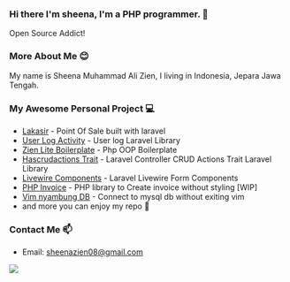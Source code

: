 ### Hi there I'm sheena, I'm a PHP programmer. 👋
Open Source Addict!
<!--I’m currently working on [Frontline](https:\\frontline-app.com) as a Backend and litle bit to change Frontend, in here i use Laravel and Reactjs.-->

### More About Me  :blush:
My name is Sheena Muhammad Ali Zien, I living in Indonesia, Jepara Jawa Tengah.

<!--
### Work experiences out of a Programmer :sunny:
* June 2016, after I graduated from high school, I work at CV.Tipota furniture corporate as a woodworker helper, in here I work only for 4 Month until November 2016.
* February 2017 I working at PT.KMJ Kanindo Makmur Jaya garment corporate, I working as an operator production in sewing division, and In October 2017 I Out from here.
* The last job out of a Programmer, I working as a Operator in Delivery Service in JNE November 2017 until March 2018. -->

<!-- ### Work experiences as a Prgrammer 🌱
* In September 2018, I started working at [geekgarden.id](https://geekgarden.id), in here I work as a web programmer, I use laravel and vuejs to handle my work.
a little about [geekgarden.id](https://geekgarden.id), this company is engaged in consulting it, serving the making of applications and software for various clients. and in September 2019 I decided to resign from [geekgarden.id](https://geekgarden.id)
* In September 2019, after i resign from [geekgarden.id](https://geekgarden.id), i started working at [frontline-app.com](https://frontline-app.com), in [frontline-app.com](https://frontline-app.com) I work remotely -->

### My Awesome Personal Project :computer:
* [Lakasir](https://github.com/lakasir/lakasir) - Point Of Sale built with laravel
* [User Log Activity](https://github.com/lakasir/user-logging-activity) - User log Laravel Library
* [Zien Lite Boilerplate](https://github.com/sheenazien8/zien-lite) - Php OOP Boilerplate
* [Hascrudactions Trait](https://github.com/sheenazien8/hascrudactions) - Laravel Controller CRUD Actions Trait Laravel Library
* [Livewire Components](https://github.com/sheenazien8/livewire-components) - Laravel Livewire Form Components
* [PHP Invoice](https://github.com/ordgard/php-invoice) - PHP library to Create invoice without styling [WIP]
* [Vim nyambung DB](https://github.com/sheenazien8/vim-nyambung-db) - Connect to mysql db without exiting vim 
* and more you can enjoy my repo :wave:
<!--
### Organizations  :frog:
* Lakasir - Open Source Point Of Sale
-->

### Contact Me :mailbox:
* Email: sheenazien08@gmail.com

![](https://komarev.com/ghpvc/?username=sheenazien8&color=green)
<!--
**sheenazien8/sheenazien8** is a ✨ _special_ ✨ repository because its `README.md` (this file) appears on your GitHub profile.

Here are some ideas to get you started:

- 🔭 I’m currently working on ...
- 🌱 I’m currently learning ...
- 👯 I’m looking to collaborate on ...
- 🤔 I’m looking for help with ...
- 💬 Ask me about ...
- 📫 How to reach me: ...
- 😄 Pronouns: ...
- ⚡ Fun fact: ...
-->
